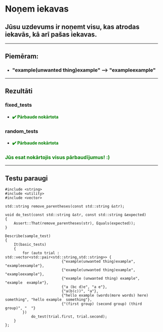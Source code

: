 # **Noņem iekavas**

## **Jūsu uzdevums ir noņemt visu, kas atrodas iekavās, kā arī pašas iekavas.**
------
## **Piemēram:**

* ### "example(unwanted thing)example" --> "exampleexample"

---
## **Rezultāti**


###    fixed_tests
- #### <span style="color:green">:heavy_check_mark: Pārbaude nokārtota</span>

### random_tests
- #### <span style="color:green">:heavy_check_mark: Pārbaude nokārtota</span>

  
### <span style="color:green"> Jūs esat nokārtojis visus pārbaudījumus! :)</span>

---
## **Testu paraugi**

```
#include <string>
#include <utility>
#include <vector>

std::string remove_parentheses(const std::string &str);

void do_test(const std::string &str, const std::string &expected)
{
    Assert::That(remove_parentheses(str), Equals(expected));
}

Describe(sample_test)
{
    It(basic_tests)
    {
        for (auto trial : std::vector<std::pair<std::string,std::string>> {
                          {"example(unwanted thing)example", "exampleexample"},
                          {"example(unwanted thing)example", "exampleexample"},
                          {"example (unwanted thing) example", "example  example"},
                          {"a (bc d)e", "a e"},
                          {"a(b(c))", "a"},
                          {"hello example (words(more words) here) something", "hello example  something"},
                          {"(first group) (second group) (third group)", "  "}
        })
            do_test(trial.first, trial.second);
    }
};

